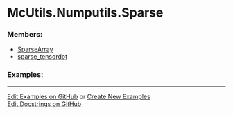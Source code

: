 # <a id="McUtils.Numputils.Sparse">McUtils.Numputils.Sparse</a>
    


### Members:

  - [SparseArray](Sparse/SparseArray.md)
  - [sparse_tensordot](Sparse/sparse_tensordot.md)

### Examples:



___

[Edit Examples on GitHub](https://github.com/McCoyGroup/References/edit/gh-pages/Documentation/examples/McUtils/Numputils/Sparse.md) or 
[Create New Examples](https://github.com/McCoyGroup/References/new/gh-pages/?filename=Documentation/examples/McUtils/Numputils/Sparse.md) <br/>
[Edit Docstrings on GitHub](https://github.com/McCoyGroup/McUtils/edit/master/Numputils/Sparse/__init__.py?message=Update%20Docs)